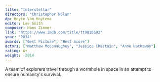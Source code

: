 ```yaml
---
title: "Interstellar"
directors: "Christopher Nolan"
dp: Hoyte Van Hoytema
editor: Lee Smith 
composer: Hans Zimmer 
link: "https://www.imdb.com/title/tt0816692"
year: "2014"
awards: ["Best Picture", "Best Score"]
actors: ["Matthew McConaughey", "Jessica Chastain", "Anne Hathaway"]
rating: A+
weight: -2014
---
```

A team of explorers travel through a wormhole in space in an attempt to ensure humanity's survival. 